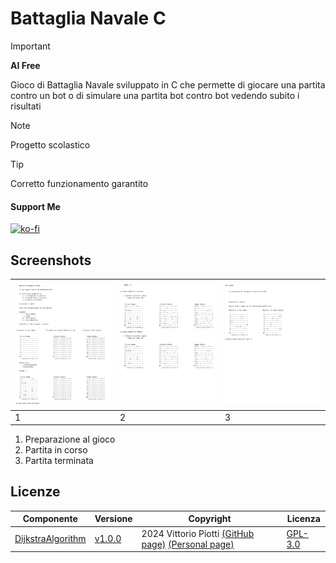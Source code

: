 # Battaglia Navale C

> [!IMPORTANT]
> **AI Free**


Gioco di Battaglia Navale sviluppato in C che permette di giocare una partita contro un bot o di simulare una partita bot contro bot vedendo subito i risultati

> [!NOTE]
> Progetto scolastico



> [!TIP]
> Corretto funzionamento garantito

#### Support Me


[![ko-fi](https://ko-fi.com/img/githubbutton_sm.svg)](https://ko-fi.com/P5P012BC8U)

## Screenshots

|<img width="300" src="https://github.com/vittorioPiotti/Battaglia-Navale-C/blob/main/snap4.png">|<img width="300" src="https://github.com/vittorioPiotti/Battaglia-Navale-C/blob/main/snap5.png">|<img width="300" src="https://github.com/vittorioPiotti/Battaglia-Navale-C/blob/main/snap6.png">|
|-|-|-|
|1|2|3|

 1. Preparazione al gioco
 2. Partita in corso
 3. Partita terminata

## Licenze

| Componente         | Versione  | Copyright                         | Licenza                                                       |
|--------------------|-----------|-----------------------------------|---------------------------------------------------------------|
| [DijkstraAlgorithm](https://github.com/vittorioPiotti/BattleShip-C) | [v1.0.0](https://github.com/vittorioPiotti/BattleShip-C/releases/tag/v1.0.0)    | 2024 Vittorio Piotti [(GitHub page)](https://github.com/vittorioPiotti) [(Personal page)](https://vittoriopiotti.altervista.org/)            | [GPL-3.0 ](https://github.com/vittorioPiotti/BattleShip-C/blob/main/LICENSE.md) |
